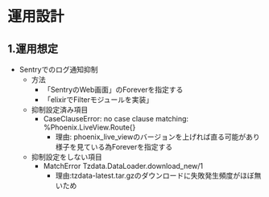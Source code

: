 # 運用設計



## 1.運用想定


- Sentryでのログ通知抑制
  - 方法
    - 「SentryのWeb画面」のForeverを指定する
    - 「elixirでFilterモジュールを実装」
  - 抑制設定済み項目
    - CaseClauseError: no case clause matching: %Phoenix.LiveView.Route{}
      - 理由: phoenix_live_viewのバージョンを上げれば直る可能があり様子を見ている為Foreverを指定する
  - 抑制設定をしない項目
    - MatchError Tzdata.DataLoader.download_new/1 
      - 理由:tzdata-latest.tar.gzのダウンロードに失敗発生頻度がほぼ無いため
